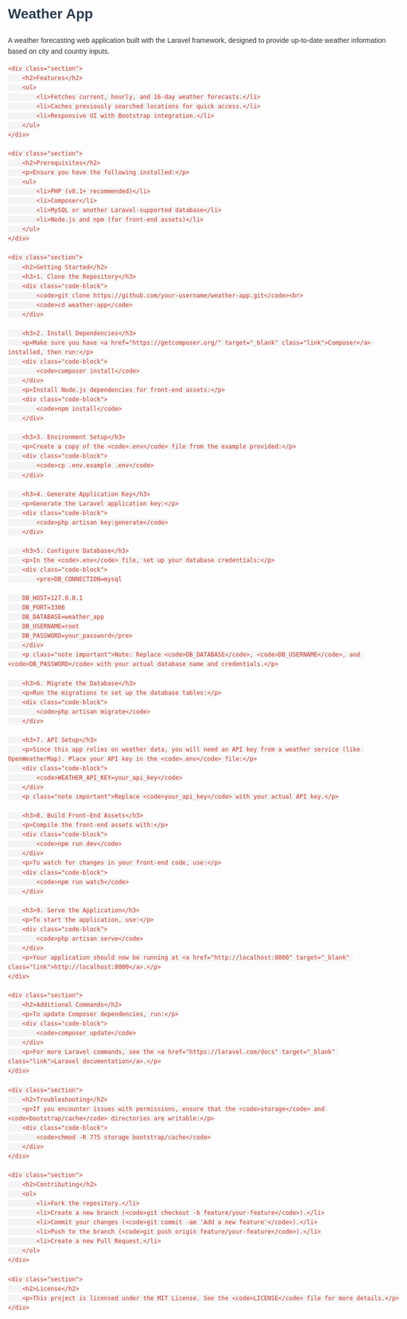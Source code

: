 <!DOCTYPE html>
<html lang="en">
<head>
    <meta charset="UTF-8">
    <meta name="viewport" content="width=device-width, initial-scale=1.0">
    <title>Weather App - README</title>
    <style>
        body { font-family: Arial, sans-serif; line-height: 1.6; max-width: 800px; margin: 0 auto; padding: 20px; color: #333; }
        h1, h2 { color: #2c3e50; }
        code { background-color: #f4f4f4; padding: 2px 6px; border-radius: 4px; color: #c0392b; }
        .section { margin-bottom: 20px; }
        ul { margin: 0; padding-left: 20px; }
        .code-block { background-color: #f4f4f4; padding: 15px; border-radius: 5px; margin: 10px 0; }
        .important { color: #e74c3c; font-weight: bold; }
        .note { font-style: italic; color: #7f8c8d; }
        .link { color: #2980b9; text-decoration: underline; }
    </style>
</head>
<body>
    <h1>Weather App</h1>
    <p>A weather forecasting web application built with the Laravel framework, designed to provide up-to-date weather information based on city and country inputs.</p>

    <div class="section">
        <h2>Features</h2>
        <ul>
            <li>Fetches current, hourly, and 16-day weather forecasts.</li>
            <li>Caches previously searched locations for quick access.</li>
            <li>Responsive UI with Bootstrap integration.</li>
        </ul>
    </div>

    <div class="section">
        <h2>Prerequisites</h2>
        <p>Ensure you have the following installed:</p>
        <ul>
            <li>PHP (v8.1+ recommended)</li>
            <li>Composer</li>
            <li>MySQL or another Laravel-supported database</li>
            <li>Node.js and npm (for front-end assets)</li>
        </ul>
    </div>

    <div class="section">
        <h2>Getting Started</h2>
        <h3>1. Clone the Repository</h3>
        <div class="code-block">
            <code>git clone https://github.com/your-username/weather-app.git</code><br>
            <code>cd weather-app</code>
        </div>

        <h3>2. Install Dependencies</h3>
        <p>Make sure you have <a href="https://getcomposer.org/" target="_blank" class="link">Composer</a> installed, then run:</p>
        <div class="code-block">
            <code>composer install</code>
        </div>
        <p>Install Node.js dependencies for front-end assets:</p>
        <div class="code-block">
            <code>npm install</code>
        </div>

        <h3>3. Environment Setup</h3>
        <p>Create a copy of the <code>.env</code> file from the example provided:</p>
        <div class="code-block">
            <code>cp .env.example .env</code>
        </div>

        <h3>4. Generate Application Key</h3>
        <p>Generate the Laravel application key:</p>
        <div class="code-block">
            <code>php artisan key:generate</code>
        </div>

        <h3>5. Configure Database</h3>
        <p>In the <code>.env</code> file, set up your database credentials:</p>
        <div class="code-block">
            <pre>DB_CONNECTION=mysql

        DB_HOST=127.0.0.1
        DB_PORT=3306
        DB_DATABASE=weather_app
        DB_USERNAME=root
        DB_PASSWORD=your_password</pre>
        </div>
        <p class="note important">Note: Replace <code>DB_DATABASE</code>, <code>DB_USERNAME</code>, and <code>DB_PASSWORD</code> with your actual database name and credentials.</p>

        <h3>6. Migrate the Database</h3>
        <p>Run the migrations to set up the database tables:</p>
        <div class="code-block">
            <code>php artisan migrate</code>
        </div>

        <h3>7. API Setup</h3>
        <p>Since this app relies on weather data, you will need an API key from a weather service (like OpenWeatherMap). Place your API key in the <code>.env</code> file:</p>
        <div class="code-block">
            <code>WEATHER_API_KEY=your_api_key</code>
        </div>
        <p class="note important">Replace <code>your_api_key</code> with your actual API key.</p>

        <h3>8. Build Front-End Assets</h3>
        <p>Compile the front-end assets with:</p>
        <div class="code-block">
            <code>npm run dev</code>
        </div>
        <p>To watch for changes in your front-end code, use:</p>
        <div class="code-block">
            <code>npm run watch</code>
        </div>

        <h3>9. Serve the Application</h3>
        <p>To start the application, use:</p>
        <div class="code-block">
            <code>php artisan serve</code>
        </div>
        <p>Your application should now be running at <a href="http://localhost:8000" target="_blank" class="link">http://localhost:8000</a>.</p>
    </div>

    <div class="section">
        <h2>Additional Commands</h2>
        <p>To update Composer dependencies, run:</p>
        <div class="code-block">
            <code>composer update</code>
        </div>
        <p>For more Laravel commands, see the <a href="https://laravel.com/docs" target="_blank" class="link">Laravel documentation</a>.</p>
    </div>

    <div class="section">
        <h2>Troubleshooting</h2>
        <p>If you encounter issues with permissions, ensure that the <code>storage</code> and <code>bootstrap/cache</code> directories are writable:</p>
        <div class="code-block">
            <code>chmod -R 775 storage bootstrap/cache</code>
        </div>
    </div>

    <div class="section">
        <h2>Contributing</h2>
        <ol>
            <li>Fork the repository.</li>
            <li>Create a new branch (<code>git checkout -b feature/your-feature</code>).</li>
            <li>Commit your changes (<code>git commit -am 'Add a new feature'</code>).</li>
            <li>Push to the branch (<code>git push origin feature/your-feature</code>).</li>
            <li>Create a new Pull Request.</li>
        </ol>
    </div>

    <div class="section">
        <h2>License</h2>
        <p>This project is licensed under the MIT License. See the <code>LICENSE</code> file for more details.</p>
    </div>

</body>
</html>

